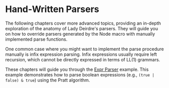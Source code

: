 <!------------------------------------------------------------------------------
  This file is a part of the "Lady Deirdre" work,
  a compiler front-end foundation technology.

  This work is proprietary software with source-available code.

  To copy, use, distribute, and contribute to this work, you must agree to
  the terms of the General License Agreement:

  https://github.com/Eliah-Lakhin/lady-deirdre/blob/master/EULA.md.

  The agreement grants you a Commercial-Limited License that gives you
  the right to use my work in non-commercial and limited commercial products
  with a total gross revenue cap. To remove this commercial limit for one of
  your products, you must acquire an Unrestricted Commercial License.

  If you contribute to the source code, documentation, or related materials
  of this work, you must assign these changes to me. Contributions are
  governed by the "Derivative Work" section of the General License
  Agreement.

  Copying the work in parts is strictly forbidden, except as permitted under
  the terms of the General License Agreement.

  If you do not or cannot agree to the terms of this Agreement,
  do not use this work.

  This work is provided "as is" without any warranties, express or implied,
  except to the extent that such disclaimers are held to be legally invalid.

  Copyright (c) 2024 Ilya Lakhin (Илья Александрович Лахин).
  All rights reserved.
------------------------------------------------------------------------------->

# Hand-Written Parsers

The following chapters cover more advanced topics, providing an in-depth
exploration of the anatomy of Lady Deirdre's parsers. They will guide you on how
to override parsers generated by the Node macro with manually implemented parse
functions.

One common case where you might want to implement the parse procedure manually
is infix expression parsing. Infix expressions usually require left recursion,
which cannot be directly expressed in terms of LL(1) grammars.

These chapters will guide you through the [Expr Parser](todo) example. This
example demonstrates how to parse boolean expressions
(e.g., `(true | false) & true`) using the Pratt algorithm.
